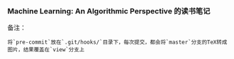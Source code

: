 
### Machine Learning: An Algorithmic Perspective 的读书笔记


备注：

    将`pre-commit`放在`.git/hooks/`目录下，每次提交，都会将`master`分支的TeX转成图片，结果覆盖在`view`分支上

